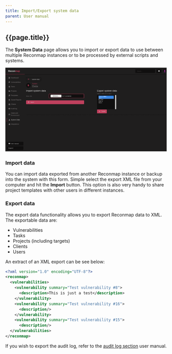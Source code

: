 ```yaml
---
title: Import/Export system data
parent: User manual
---
```


## {{page.title}}

The **System Data** page allows you to import or export data to use between multiple Reconmap instances or to be processed by external scripts and systems.

![Import/Export system data view](/images/screenshots/import-export-data.png)

### Import data

You can import data exported from another Reconmap instance or backup into the system with this form. Simple select the export XML file from your computer and hit the **Import** button. This option is also very handy to share project templates with other users in different instances.

### Export data

The export data functionality allows you to export Reconmap data to XML. The exportable data are:

- Vulnerabilities
- Tasks
- Projects (including targets)
- Clients
- Users

An extract of an XML export can be see below:

```xml
<?xml version="1.0" encoding="UTF-8"?>
<reconmap>
  <vulnerabilities>
    <vulnerability summary="Test vulnerability #8">
      <description>This is just a test</description>
    </vulnerability>
    <vulnerability summary="Test vulnerability #16">
      <description/>
    </vulnerability>
    <vulnerability summary="Test vulnerability #15">
      <description/>
  </vulnerabilities>
</reconmap>
```

If you wish to export the audit log, refer to the [audit log section](/user-manual/audit-log.html) user manual.